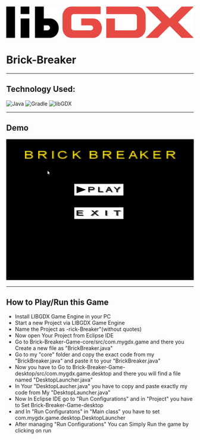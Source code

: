 ![](https://github.com/libgdx/libgdx/blob/master/libgdx_logo.svg)

# Brick-Breaker

---

## Technology Used:
![Java](https://img.shields.io/badge/java-%23ED8B00.svg?style=for-the-badge&logo=java&logoColor=white)
![Gradle](https://img.shields.io/badge/Gradle-02303A.svg?style=for-the-badge&logo=Gradle&logoColor=white)
![libGDX](https://img.shields.io/badge/libGDX/libGDX-%23D00000.svg?style=for-the-badge&logo=libGDX&logoColor=white)

---

## Demo

![](https://github.com/Soham7-dev/Images-and-GIFS/blob/main/BrickBreaker-2021-01-09-12-53-52%20(1).gif)

---

## How to Play/Run this Game

- Install LIBGDX Game Engine in your PC
- Start a new Project via LIBGDX Game Engine
- Name the Project as -rick-Breaker"(without quotes)
- Now open Your Project from Eclipse IDE
- Go to Brick-Breaker-Game-core/src/com.mygdx.game and there you Create a new file as "BrickBreaker.java"
- Go to my "core" folder and copy the exact code from my "BrickBreaker.java" and paste it to your "BrickBreaker.java"
- Now you have to Go to Brick-Breaker-Game-desktop/src/com.mygdx.game.desktop and there you will find a file named "DesktopLauncher.java"
- In Your "DesktopLaucher.java" you have to copy and paste exactly my code from My "DesktopLauncher.java"
- Now In Eclipse IDE go to "Run Configurations" and in "Project" you have to Set Brick-Breaker-Game-desktop
- and In "Run Configuratons" in "Main class" you have to set com.mygdx.game.desktop.DesktopLauncher
- After managing "Run Configurations" You can Simply Run the game by clicking on run
